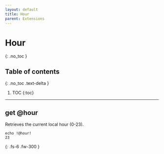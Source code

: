 ```yaml
---
layout: default
title: Hour
parent: Extensions
---
```


# Hour
{: .no_toc }

## Table of contents
{: .no_toc .text-delta }

1. TOC
{:toc}

---

## get @hour
Retrieves the current local hour (0-23).

```
echo !@hour!
23
```

{: .fs-6 .fw-300 }
